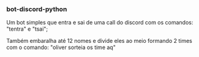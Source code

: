### bot-discord-python

Um bot simples que entra e sai de uma call do discord com os comandos: "tentra" e "tsai";

Também embaralha até 12 nomes e divide eles ao meio formando 2 times com o comando: "oliver sorteia os time aq"
